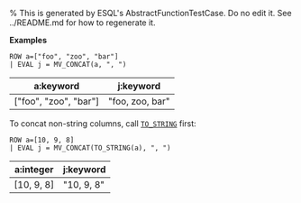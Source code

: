 % This is generated by ESQL's AbstractFunctionTestCase. Do no edit it. See ../README.md for how to regenerate it.

**Examples**

```esql
ROW a=["foo", "zoo", "bar"]
| EVAL j = MV_CONCAT(a, ", ")
```

| a:keyword | j:keyword |
| --- | --- |
| ["foo", "zoo", "bar"] | "foo, zoo, bar" |

To concat non-string columns, call [`TO_STRING`](/reference/query-languages/esql/esql-functions-operators.md#esql-to_string) first:

```esql
ROW a=[10, 9, 8]
| EVAL j = MV_CONCAT(TO_STRING(a), ", ")
```

| a:integer | j:keyword |
| --- | --- |
| [10, 9, 8] | "10, 9, 8" |


